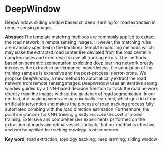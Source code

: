 # DeepWindow
DeepWindow: sliding window based on deep learning for road extraction in remote sensing images
<p>
<b>Abstract</b>:The template matching methods are commonly applied to extract the road network in remote sensing images. However, the matching rules are manually specified in the traditional template matching methods which may make the extracted road center line deviated from the road center in complex cases and even result in overall tracking errors. The methods based on semantic segmentation exploiting deep learning network greatly increases the extraction performance, nevertheless, the annotation of the training samples is expensive and the post-process is error-prone. We propose DeepWindow, a new method to automatically extract the road network from remote sensing images. DeepWindow uses an iterative sliding window guided by a CNN-based decision function to track the road network directly from the images without the guidance of road segmentation. In our method, the tracking seeds are automatically searched, which get rid of the artificial intervention and makes the process of road tracking process fully automated combing with the road direction estimation. Furthermore, the point annotations for CNN training greatly reduces the cost of model training. Extensive and comprehensive experiments performed on the extraction of roads and retinal vessels indicate that our method is effective and can be applied for tracking topology in other scenes.
<p/>
<b>Key word</b>: road extraction; topology tracking; deep learning; sliding window


